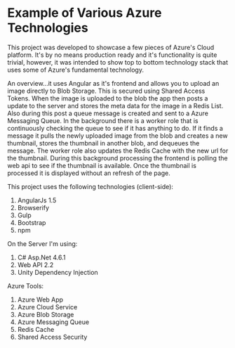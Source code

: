 # Example of Various Azure Technologies
This project was developed to showcase a few pieces of Azure's Cloud platform.  It's by no means production ready and it's functionality is quite trivial, however, it was intended to show top to bottom technology stack that uses some of Azure's fundamental technology.

An overview...it uses Angular as it's frontend and allows you to upload an image directly to Blob Storage.  This is secured using Shared Access Tokens.  When the image is uploaded to the blob the app then posts a update to the server and stores the meta data for the image in a Redis List.  Also during this post a queue message is created and sent to a Azure Messaging Queue.  In the background there is a worker role that is continuously checking the queue to see if it has anything to do.  If it finds a message it pulls the newly uploaded image from the blob and creates a new thumbnail, stores the thumbnail in another blob, and dequeues the message.  The worker role also updates the Redis Cache with the new url for the thumbnail.  During this background processing the frontend is polling the web api to see if the thumbnail is available.  Once the thumbnail is processed it is displayed without an refresh of the page.

This project uses the following technologies (client-side):

1.  AngularJs 1.5
2.  Browserify
3.  Gulp
4.  Bootstrap
5.  npm

On the Server I'm using:

1.  C# Asp.Net 4.6.1
2.  Web API 2.2
3.  Unity Dependency Injection

Azure Tools:

1.  Azure Web App
2.  Azure Cloud Service
3.  Azure Blob Storage
4.  Azure Messaging Queue
5.  Redis Cache
6.  Shared Access Security

